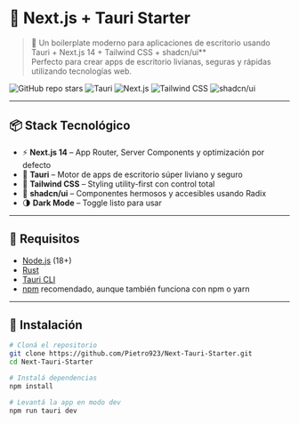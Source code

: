 # 🧪 Next.js + Tauri Starter

> 🚀 Un boilerplate moderno para aplicaciones de escritorio usando Tauri + Next.js 14 + Tailwind CSS + shadcn/ui**  
> Perfecto para crear apps de escritorio livianas, seguras y rápidas utilizando tecnologías web.

![GitHub repo stars](https://img.shields.io/github/stars/Pietro923/next-tauri-starter?style=social)
![Tauri](https://img.shields.io/badge/tauri-%23FFC131?logo=tauri&logoColor=black&style=flat)
![Next.js](https://img.shields.io/badge/next.js-000000?logo=nextdotjs&logoColor=white)
![Tailwind CSS](https://img.shields.io/badge/tailwindcss-38BDF8?logo=tailwindcss&logoColor=white)
![shadcn/ui](https://img.shields.io/badge/shadcn/ui-black?logo=radixui&logoColor=white)

---

## 📦 Stack Tecnológico

- ⚡ **Next.js 14** – App Router, Server Components y optimización por defecto
- 🦀 **Tauri** – Motor de apps de escritorio súper liviano y seguro
- 💨 **Tailwind CSS** – Styling utility-first con control total
- 🧱 **shadcn/ui** – Componentes hermosos y accesibles usando Radix
- 🌗 **Dark Mode** – Toggle listo para usar

---

## 🧰 Requisitos

- [Node.js](https://nodejs.org/) (18+)
- [Rust](https://www.rust-lang.org/tools/install)
- [Tauri CLI](https://tauri.app/v1/guides/getting-started/prerequisites/)
- [npm](https://www.npmjs.com/) recomendado, aunque también funciona con npm o yarn

---

## 🚀 Instalación

```bash
# Cloná el repositorio
git clone https://github.com/Pietro923/Next-Tauri-Starter.git
cd Next-Tauri-Starter

# Instalá dependencias
npm install

# Levantá la app en modo dev
npm run tauri dev
